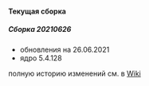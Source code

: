 
#### Текущая сборка
##### Сборка 20210626

* обновления на 26.06.2021
* ядро 5.4.128

полную историю изменений см. в [Wiki](https://github.com/magos-linux/magos-linux/wiki/История)
